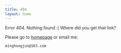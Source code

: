 ```yaml
---
title: 404
layout: home
---
```


Error 404. Nothing found :( Where did you get that link?

Please go to [homepage](/) or email me:

    minghongjun@163.com

